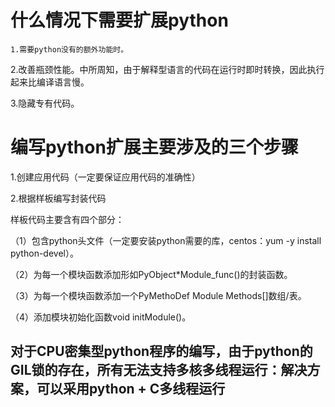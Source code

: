 
# 什么情况下需要扩展python
    1.需要python没有的额外功能时。

2.改善瓶颈性能。中所周知，由于解释型语言的代码在运行时即时转换，因此执行起来比编译语言慢。

3.隐藏专有代码。
# 编写python扩展主要涉及的三个步骤
1.创建应用代码（一定要保证应用代码的准确性）

2.根据样板编写封装代码

  样板代码主要含有四个部分：

  （1）包含python头文件（一定要安装python需要的库，centos：yum -y install python-devel）。

  （2）为每一个模块函数添加形如PyObject*Module_func()的封装函数。

  （3）为每一个模块函数添加一个PyMethoDef Module Methods[]数组/表。

  （4）添加模块初始化函数void initModule()。
## 对于CPU密集型python程序的编写，由于python的GIL锁的存在，所有无法支持多核多线程运行：解决方案，可以采用python + C多线程运行
